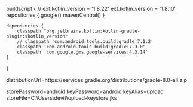 <!-- build.gradle : -->

buildscript {
// ext.kotlin_version = '1.8.22'
ext.kotlin_version = '1.8.10'
repositories {
google()
mavenCentral()
}

    dependencies {
        classpath "org.jetbrains.kotlin:kotlin-gradle-plugin:$kotlin_version"
        // classpath 'com.android.tools.build:gradle:7.1.2'
        classpath 'com.android.tools.build:gradle:7.3.0'
        classpath 'com.google.gms:google-services:4.3.14'
    }

}

<!-- gradle-wrapper.properties -->

distributionUrl=https\://services.gradle.org/distributions/gradle-8.0-all.zip

<!-- key.properties -->

storePassword=android
keyPassword=android
keyAlias=upload
storeFile=C:\\Users\\devit\\upload-keystore.jks
